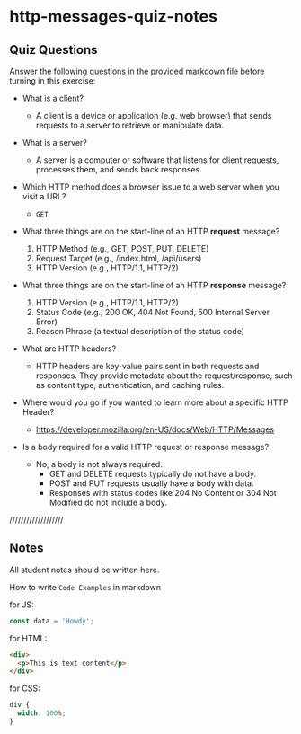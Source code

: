 # http-messages-quiz-notes

## Quiz Questions

Answer the following questions in the provided markdown file before turning in this exercise:

- What is a client?

  - A client is a device or application (e.g. web browser) that sends requests to a server to retrieve or manipulate data.

- What is a server?

  - A server is a computer or software that listens for client requests, processes them, and sends back responses.

- Which HTTP method does a browser issue to a web server when you visit a URL?

  - `GET`

- What three things are on the start-line of an HTTP **request** message?

  1. HTTP Method (e.g., GET, POST, PUT, DELETE)
  2. Request Target (e.g., /index.html, /api/users)
  3. HTTP Version (e.g., HTTP/1.1, HTTP/2)

- What three things are on the start-line of an HTTP **response** message?

  1. HTTP Version (e.g., HTTP/1.1, HTTP/2)
  2. Status Code (e.g., 200 OK, 404 Not Found, 500 Internal Server Error)
  3. Reason Phrase (a textual description of the status code)

- What are HTTP headers?

  - HTTP headers are key-value pairs sent in both requests and responses. They provide metadata about the request/response, such as content type, authentication, and caching rules.

- Where would you go if you wanted to learn more about a specific HTTP Header?

  - https://developer.mozilla.org/en-US/docs/Web/HTTP/Messages

- Is a body required for a valid HTTP request or response message?

  - No, a body is not always required.
    - GET and DELETE requests typically do not have a body.
    - POST and PUT requests usually have a body with data.
    - Responses with status codes like 204 No Content or 304 Not Modified do not include a body.

///////////////////

## Notes

All student notes should be written here.

How to write `Code Examples` in markdown

for JS:

```javascript
const data = 'Howdy';
```

for HTML:

```html
<div>
  <p>This is text content</p>
</div>
```

for CSS:

```css
div {
  width: 100%;
}
```
